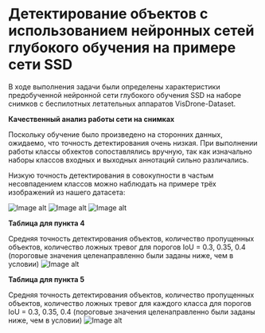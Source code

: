# Детектирование объектов с использованием нейронных сетей глубокого обучения на примере сети SSD

В ходе выполнения задачи были определены характеристики предобученной нейронной сети глубокого обучения SSD на наборе снимков с беспилотных летательных аппаратов VisDrone-Dataset.

**Качественный анализ работы сети на снимках**

Поскольку обучение было произведено на сторонних данных, ожидаемо, что точность детектирования очень низкая. При выполнении работы классы обхектов сопоставлялись вручную, так как изначально наборы классов входных и выходных аннотаций сильно различались. 

Низкую точность детектирования в совокупности в частым несовпадением классов можно наблюдать на примере трёх изображений из нашего датасета:

![Image alt](https://github.com/anastasiagorbunovaso/Neural-networks_2/blob/master/pic_1.jpg)
![Image alt](https://github.com/anastasiagorbunovaso/Neural-networks_2/blob/master/pic_2.jpg)
![Image alt](https://github.com/anastasiagorbunovaso/Neural-networks_2/blob/master/pic_3.jpg)

**Таблица для пункта 4**

Средняя точность детектирования объектов, количество пропущенных объектов, количество ложных тревог для порогов IoU = 0.3, 0.35, 0.4 (пороговые значения целенаправленно были заданы ниже, чем в условии)
![Image alt](https://github.com/anastasiagorbunovaso/Neural-networks_2/blob/master/%D0%9E%D0%B1%D1%89%D0%B5%D0%B5.JPG)

**Таблица для пункта 5**

Средняя точность детектирования объектов, количество пропущенных объектов, количество ложных тревог для каждого класса для порогов IoU = 0.3, 0.35, 0.4 (пороговые значения целенаправленно были заданы ниже, чем в условии)
![Image alt](https://github.com/anastasiagorbunovaso/Neural-networks_2/blob/master/%D0%9A%D0%BB%D0%B0%D1%81%D1%81%D1%8B.JPG)
